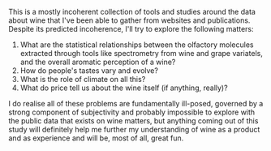 This is a mostly incoherent collection of tools and studies around the data about wine that I've been able to gather
from websites and publications. Despite its predicted incoherence, I'll try to explore the following matters:

1) What are the statistical relationships between the olfactory molecules extracted through tools like spectrometry
    from wine and grape variatels, and the overall aromatic perception of a wine?
2) How do people's tastes vary and evolve?
3) What is the role of climate on all this?
4) What do price tell us about the wine itself (if anything, really)?

I do realise all of these problems are fundamentally ill-posed, governed by a strong component of subjectivity and
probably impossible to explore with the public data that exists on wine matters, but anything coming out of this study
will definitely help me further my understanding of wine as a product and as experience and will be, most of all, great
fun.
